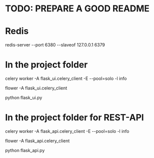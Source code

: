 # TODO: PREPARE A GOOD README

# Redis
redis-server --port 6380 --slaveof 127.0.0.1 6379

# In the project folder
celery worker -A flask_ui.celery_client -E --pool=solo -l info

flower -A flask_ui.celery_client

python flask_ui.py

# In the project folder for REST-API
celery worker -A flask_api.celery_client -E --pool=solo -l info

flower -A flask_api.celery_client

python flask_api.py